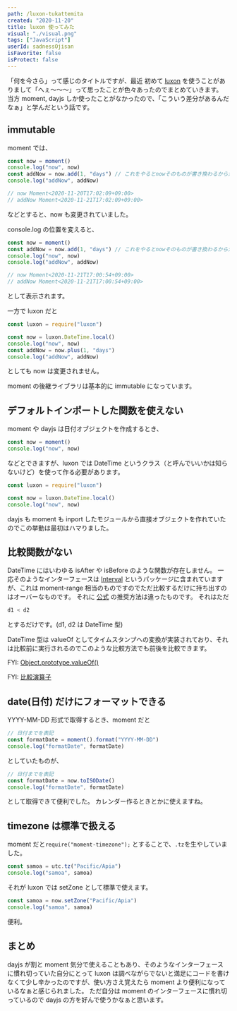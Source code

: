 ```yaml
---
path: /luxon-tukattemita
created: "2020-11-20"
title: luxon 使ってみた
visual: "./visual.png"
tags: ["JavaScript"]
userId: sadnessOjisan
isFavorite: false
isProtect: false
---
```


「何を今さら」って感じのタイトルですが、最近 初めて [luxon](https://moment.github.io/luxon/) を使うことがありまして「へぇ〜〜〜」って思ったことが色々あったのでまとめていきます。
当方 moment, dayjs しか使ったことがなかったので、「こういう差分があるんだなぁ」と学んだという話です。

## immutable

moment では、

```javascript
const now = moment()
console.log("now", now)
const addNow = now.add(1, "days") // これをやるとnowそのものが書き換わるから注意！
console.log("addNow", addNow)

// now Moment<2020-11-20T17:02:09+09:00>
// addNow Moment<2020-11-21T17:02:09+09:00>
```

などとすると、now も変更されていました。

console.log の位置を変えると、

```javascript
const now = moment()
const addNow = now.add(1, "days") // これをやるとnowそのものが書き換わるから注意！
console.log("now", now)
console.log("addNow", addNow)

// now Moment<2020-11-21T17:00:54+09:00>
// addNow Moment<2020-11-21T17:00:54+09:00>
```

として表示されます。

一方で luxon だと

```javascript
const luxon = require("luxon")

const now = luxon.DateTime.local()
console.log("now", now)
const addNow = now.plus(1, "days")
console.log("addNow", addNow)
```

としても now は変更されません。

moment の後継ライブラリは基本的に immutable になっています。

## デフォルトインポートした関数を使えない

moment や dayjs は日付オブジェクトを作成するとき、

```javascript
const now = moment()
console.log("now", now)
```

などとできますが、luxon では DateTime というクラス（と呼んでいいかは知らないけど）を使って作る必要があります。

```javascript
const luxon = require("luxon")

const now = luxon.DateTime.local()
console.log("now", now)
```

dayjs も moment も inport したモジュールから直接オブジェクトを作れていたのでこの挙動は最初はハマりました。

## 比較関数がない

DateTime にはいわゆる isAfter や isBefore のような関数が存在しません。
一応そのようなインターフェースは [Interval](https://moment.github.io/luxon/docs/class/src/interval.js~Interval.html) というパッケージに含まれていますが、これは moment-range 相当のものですのでただ比較するだけに持ち出すのはオーバーなものです。
それに [公式](https://moment.github.io/luxon/docs/manual/math.html#comparing-datetimes) の推奨方法は違ったものです。
それはただ

```javascript
d1 < d2
```

とするだけです。(d1, d2 は DateTime 型)

DateTime 型は valueOf としてタイムスタンプへの変換が実装されており、それは比較前に実行されるのでこのような比較方法でも前後を比較できます。

FYI: [Object.prototype.valueOf()](https://developer.mozilla.org/ja/docs/Web/JavaScript/Reference/Global_Objects/Object/valueOf)

FYI: [比較演算子](https://developer.mozilla.org/ja/docs/Web/JavaScript/Reference/Operators/Comparison_Operators)

## date(日付) だけにフォーマットできる

YYYY-MM-DD 形式で取得するとき、moment だと

```javascript
// 日付までを表記
const formatDate = moment().format("YYYY-MM-DD")
console.log("formatDate", formatDate)
```

としていたものが、

```javascript
// 日付までを表記
const formatDate = now.toISODate()
console.log("formatDate", formatDate)
```

として取得できて便利でした。
カレンダー作るときとかに使えますね。

## timezone は標準で扱える

moment だと`require("moment-timezone");` とすることで、`.tz`を生やしていました。

```javascript
const samoa = utc.tz("Pacific/Apia")
console.log("samoa", samoa)
```

それが luxon では setZone として標準で使えます。

```javascript
const samoa = now.setZone("Pacific/Apia")
console.log("samoa", samoa)
```

便利。

## まとめ

dayjs が割と moment 気分で使えることもあり、そのようなインターフェースに慣れ切っていた自分にとって luxon は調べながらでないと満足にコードを書けなくて少し辛かったのですが、使い方さえ覚えたら moment より便利になっているなぁと感じられました。
ただ自分は moment のインターフェースに慣れ切っているので dayjs の方を好んで使うかなぁと思います。
